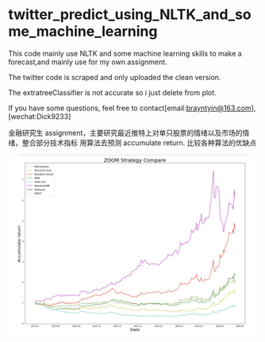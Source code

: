 # twitter_predict_using_NLTK_and_some_machine_learning
This code mainly use NLTK and some machine learning skills to make a forecast,and mainly use for my own assignment.

The twitter code is scraped and only uploaded the clean version.

The extratreeClassifier is not accurate so i just delete from plot.

If you have some questions, feel free to contact[email:brayntyin@163.com],[wechat:Dick9233]

金融研究生 assignment，主要研究最近推特上对单只股票的情绪以及市场的情绪，整合部分技术指标 用算法去预测 accumulate return. 比较各种算法的优缺点

![image](https://github.com/daomingyin/twitter_predict_using_NLTK_and_some_machine_learning/blob/master/pic/stock.jpg)
